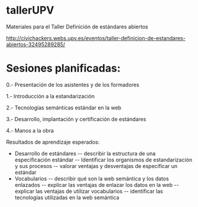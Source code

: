 # tallerUPV
Materiales para el Taller Definición de estándares abiertos

http://civichackers.webs.upv.es/eventos/taller-definicion-de-estandares-abiertos-32495289285/

# Sesiones planificadas:

0.- Presentación de los asistentes y de los formadores

1.- Introducción a la estandarización

2.- Tecnologías semánticas estándar en la web 

3.- Desarrollo, implantación y certificación de estándares  

4.- Manos a la obra 


Resultados de aprendizaje esperados:

- Desarrollo de estándares
-- describir la estructura de una especificación estándar
-- Identificar los organismos de estandarización y sus procesos 
-- valorar ventajas y desventajas de especificar un estándar
-	Vocabularios
-- describir qué son la web semántica y los datos enlazados
-- explicar las ventajas de enlazar los datos en la web
-- explicar las ventajas de utilizar vocabularios
-- identificar las tecnologías utilizadas en la web semántica
